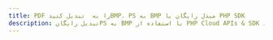 ---title: PDF را به  تبدیل کنیدBMP، PS به BMP مبدل رایگان یا PHP SDKdescription: تبدیل رایگانPS به BMP با استفاده از PHP Cloud APIs & SDK همچنین اسناد PDF را در Cloud ایجاد، ویرایش و رندر کنید.---